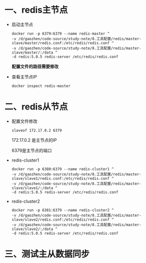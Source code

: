 # 一、redis主节点

- 启动主节点

  ```shell
  docker run -p 6379:6379 --name redis-master ^
  -v /d/gaozhen/code-source/study-note/8.工具配置/redis/master-slave/master/redis.conf:/etc/redis/redis.conf ^
  -v /d/gaozhen/code-source/study-note/8.工具配置/redis/master-slave/master/:/data ^
  -d redis:5.0.5 redis-server /etc/redis/redis.conf
  ```

  **配置文件的路径需要修改**

- 查看主节点IP

  ```
  docker inspect redis-master
  ```

# 二、redis从节点

- 配置文件修改

  ```
  slaveof 172.17.0.2 6379
  ```

  172.17.0.2 是主节点的IP

  6379是主节点的端口

- redis-cluster1

  ```shell
  docker run -p 6380:6379 --name redis-cluster1 ^
  -v /d/gaozhen/code-source/study-note/8.工具配置/redis/master-slave/slave1/redis.conf:/etc/redis/redis.conf ^
  -v /d/gaozhen/code-source/study-note/8.工具配置/redis/master-slave/slave1/:/data ^
  -d redis:5.0.5 redis-server /etc/redis/redis.conf 
  ```
  
- redis-cluster2

  ```shell
  docker run -p 6381:6379 --name redis-cluster2 ^
  -v /d/gaozhen/code-source/study-note/8.工具配置/redis/master-slave/slave2/redis.conf:/etc/redis/redis.conf ^
  -v /d/gaozhen/code-source/study-note/8.工具配置/redis/master-slave/slave2/:/data ^
  -d redis:5.0.5 redis-server /etc/redis/redis.conf 
  ```

# 三、测试主从数据同步

